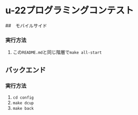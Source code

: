 # u-22プログラミングコンテスト

##　モバイルサイド
### 実行方法

1. この`README.md`と同じ階層で`make all-start`

## バックエンド
### 実行方法

1. `cd config`
2. `make dcup`
3. `make back`
